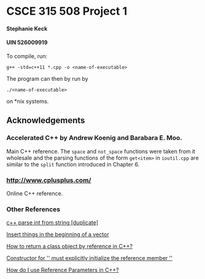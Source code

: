 # CSCE 315 508 Project 1

#### Stephanie Keck
#### UIN 526009919

To compile, run:

```
g++ -std=c++11 *.cpp -o <name-of-executable>
```

The program can then by run by

```
./<name-of-executable>
```

on \*nix systems.

## Acknowledgements

### Accelerated C++ by Andrew Koenig and Barabara E. Moo.

Main C++ reference. The `space` and `not_space` functions were taken from it wholesale and the parsing functions of the form `get<item>` in `ioutil.cpp` are similar to the `split` function introduced in Chapter 6.

### http://www.cplusplus.com/

Online C++ reference.

### Other References

[c++ parse int from string [duplicate]](https://stackoverflow.com/questions/4442658/c-parse-int-from-string)

[Insert things in the beginning of a vector](http://www.cplusplus.com/forum/beginner/60348/)

[How to return a class object by reference in C++?](https://stackoverflow.com/questions/8914509/how-to-return-a-class-object-by-reference-in-c)

[Constructor for '' must explicitly initialize the reference member ''](https://code-examples.net/en/q/12ab68a)

[How do I use Reference Parameters in C++?](https://stackoverflow.com/questions/2564873/how-do-i-use-reference-parameters-in-c)

